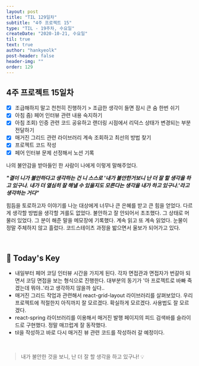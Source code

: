 ```yaml
---
layout: post
title: "TIL 129일차"
subtitle: "4주 프로젝트 15"
type: "TIL - 19주차, 수요일"
createDate: "2020-10-21, 수요일"
til: true
text: true
author: "hankyeolk"
post-header: false
header-img: ""
order: 129
---
```


## 4주 프로젝트 15일차

- [x] 조급해하지 말고 천천히 진행하기 > 조급한 생각이 들면 잠시 큰 숨 한번 쉬기 <br />
- [x] 아침 줌) 페어 인터뷰 관련 내용 숙지하기 <br />
- [x] 아침 조회) 인증 관련 코드 공유하고 랜더링 시점에서 리덕스 상태가 변경되는 부분 전달하기 <br />
- [x] 매거진 그리드 관련 라이브러리 계속 조회하고 최선의 방법 찾기 <br />
- [x] 프로젝트 코드 작성 <br />
- [x] 페어 인터뷰 문제 선정해서 노션 기록 <br />

나의 불안감을 받아들인 한 사람이 나에게 이렇게 말해주었다. <br />

**_"결이 니가 불안하다고 생각하는 건 니 스스로 '내가 불안한거보니 난 더 잘 할 생각을 하고 있구나. 내가 더 열심히 잘 해낼 수 있을지도 모른다는 생각을 내가 하고 있구나.'라고 생각하는 거다"_** <br />

힘듬을 토로하고자 이야기를 나눈 대상에게 너무나 큰 은혜를 받고 큰 힘을 얻었다. 다르게 생각할 방법을 생각할 겨를도 없었다. 불안하고 잘 안되어서 초조했다. 그 상태로 머물러 있었다. 그 분이 해준 말을 메모장에 기록했다. 계속 읽고 또 계속 읽었다. 눈물이 정말 주체하지 않고 흘렀다. 코드스테이츠 과정을 밟으면서 울보가 되어가고 있다.

<br />

## 🦄 Today's Key

- 내일부터 페어 코딩 인터뷰 시간을 가지게 된다. 각자 면접관과 면접자가 번갈아 되면서 코딩 면접을 보는 형식으로 진행한다. 대부분의 동기가 '아 프로젝트로 바빠 죽겠는데 뭐야..'라고 생각하지 않을까 싶다..
- 매거진 그리드 작업과 관련해서 react-grid-layout 라이브러리를 살펴보았다. 우리 프로젝트에 적절한지 아직까지 잘 모르겠다. 확실하게 모르겠다. 사용법도 잘 모르겠다.
- react-spring 라이브러리를 이용해서 매거진 발행 페이지의 피드 검색바를 슬라이드로 구현했다. 정말 매끄럽게 잘 동작했다.
- til을 작성하고 바로 다시 매거진 뷰 관련 코드를 작성하러 갈 예정이다.

<br />

> 내가 불안한 것을 보니, 난 더 잘 할 생각을 하고 있구나! 💡
